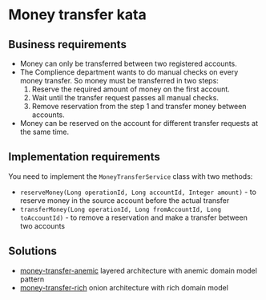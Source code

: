 # Money transfer kata

## Business requirements

- Money can only be transferred between two registered accounts.
- The Complience department wants to do manual checks on every money transfer. So money must be transferred in two steps:
  1. Reserve the required amount of money on the first account.
  2. Wait until the transfer request passes all manual checks.
  3. Remove reservation from the step 1 and transfer money between accounts.
- Money can be reserved on the account for different transfer requests at the same time.

## Implementation requirements
You need to implement the `MoneyTransferService` class with two methods:
- `reserveMoney(Long operationId, Long accountId, Integer amount)` - to reserve money in the source account before the actual transfer
- `transferMoney(Long operationId, Long fromAccountId, Long toAccountId)` - to remove a reservation and make a transfer between two accounts

## Solutions
- [money-transfer-anemic](money-transfer-anemic/README.md) layered architecture with anemic domain model pattern
- [money-transfer-rich](money-transfer-rich/README.md) onion architecture with rich domain model
